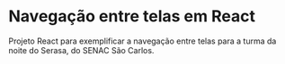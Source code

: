# Navegação entre telas em React
Projeto React para exemplificar a navegação entre telas para a turma da noite do Serasa, do SENAC São Carlos.